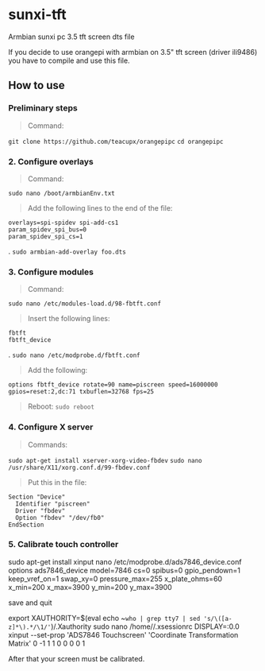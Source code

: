 # sunxi-tft
Armbian sunxi pc 3.5 tft screen dts file 

If you decide to use orangepi with armbian on 3.5" tft screen (driver ili9486) you have to compile and use this file.

## How to use

### Preliminary steps
> Command:

`git clone https://github.com/teacupx/orangepipc`
`cd orangepipc`
### 2. Configure overlays
> Command:

`sudo nano /boot/armbianEnv.txt`
> Add the following lines to the end of the file:
```
overlays=spi-spidev spi-add-cs1
param_spidev_spi_bus=0
param_spidev_spi_cs=1
```
.
`sudo armbian-add-overlay foo.dts`

### 3. Configure modules
> Command:

`sudo nano /etc/modules-load.d/98-fbtft.conf` 
> Insert the following lines: 
```
fbtft
fbtft_device

```
.
`sudo nano /etc/modprobe.d/fbtft.conf` 
> Add the following:
```
options fbtft_device rotate=90 name=piscreen speed=16000000 gpios=reset:2,dc:71 txbuflen=32768 fps=25

```
> Reboot:
 `sudo reboot` 

### 4. Configure X server
> Commands:

`sudo apt-get install xserver-xorg-video-fbdev`
`sudo nano /usr/share/X11/xorg.conf.d/99-fbdev.conf`
> Put this in the file:
```
Section "Device"  
  Identifier "piscreen"
  Driver "fbdev"
  Option "fbdev" "/dev/fb0"
EndSection

```


### 5. Calibrate touch controller

sudo apt-get install xinput
nano /etc/modprobe.d/ads7846_device.conf
options ads7846_device model=7846 cs=0 spibus=0 gpio_pendown=1 keep_vref_on=1 swap_xy=0 pressure_max=255 x_plate_ohms=60 x_min=200 x_max=3900 y_min=200 y_max=3900

save and quit

export XAUTHORITY=$(eval echo ~`who | grep tty7 | sed 's/\([a-z]*\).*/\1/'`)/.Xauthority
sudo nano /home/<your username>/.xsessionrc
DISPLAY=:0.0 xinput --set-prop 'ADS7846 Touchscreen' 'Coordinate Transformation Matrix' 0 -1 1 1 0 0 0 0 1

After that your screen must be calibrated.
